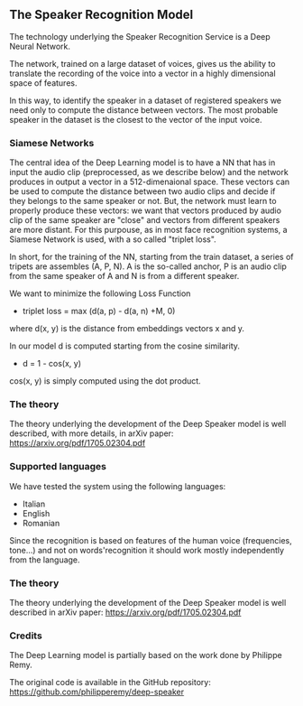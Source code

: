 ## The Speaker Recognition Model
The technology underlying the Speaker Recognition Service is a Deep Neural Network.

The network, trained on a large dataset of voices, gives us the ability to translate the recording of the voice into a vector in a highly dimensional space of features.

In this way, to identify the speaker in a dataset of registered speakers we need only to compute the distance between vectors. The most probable speaker in the dataset is the closest to the vector of the input voice.

### Siamese Networks
The central idea of the Deep Learning model is to have a NN that has in input the audio clip (preprocessed, as we describe below) and the network produces in output a vector in a 512-dimenaional space.
These vectors can be used to compute the distance between two audio clips and decide if they belongs to the same speaker or not.
But, the network must learn to properly produce these vectors: we want that vectors produced by audio clip of the same speaker are "close" and vectors from different speakers are more distant.
For this purpouse, as in most face recognition systems, a Siamese Network is used, with a so called "triplet loss".

In short, for the training of the NN, starting from the train dataset, a series of tripets are assembles (A, P, N). A is the so-called anchor, P is an audio clip from the same speaker of A and N is from a different speaker.

We want to minimize the following Loss Function

* triplet loss = max (d(a, p) - d(a, n) +M, 0)

where d(x, y) is the distance from embeddings vectors x and y.

In our model d is computed starting from the cosine similarity.

* d = 1 - cos(x, y)

cos(x, y) is simply computed using the dot product.
 
### The theory
The theory underlying the development of the Deep Speaker model is well described, with more details, in arXiv paper: https://arxiv.org/pdf/1705.02304.pdf

### Supported languages
We have tested the system using the following languages: 
* Italian
* English
* Romanian

Since the recognition is based on features of the human voice (frequencies, tone...) and not on words'recognition it should work mostly independently from the language.

### The theory
The theory underlying the development of the Deep Speaker model is well described in arXiv paper: https://arxiv.org/pdf/1705.02304.pdf

### Credits
The Deep Learning model is partially based on the work done by Philippe Remy.

The original code is available in the GitHub repository: https://github.com/philipperemy/deep-speaker

